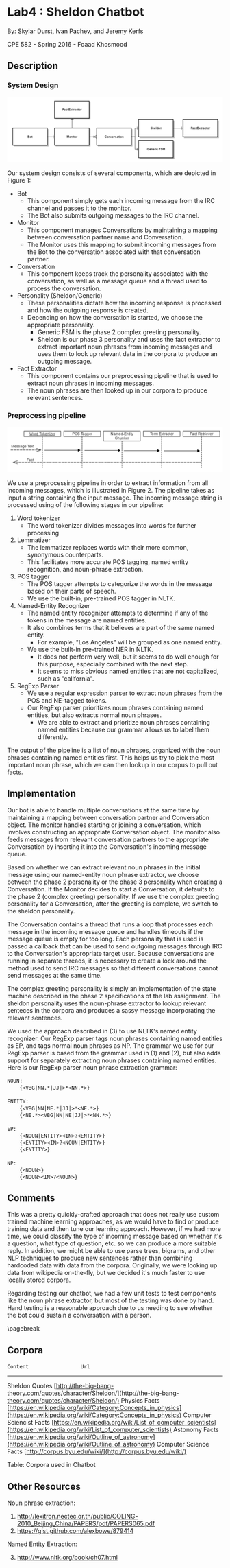 # Lab4 : Sheldon Chatbot
By: Skylar Durst, Ivan Pachev, and Jeremy Kerfs

CPE 582 - Spring 2016 - Foaad Khosmood


## Description

### System Design
![System Design](ChatbotDesign.PNG)

Our system design consists of several components, which are depicted in Figure 1:

* Bot
    * This component simply gets each incoming message from the IRC channel and passes it to the monitor.
    * The Bot also submits outgoing messages to the IRC channel.
* Monitor
    * This component manages Conversations by maintaining a mapping between conversation partner name and Conversation.
    * The Monitor uses this mapping to submit incoming messages from the Bot to the conversation associated with that conversation partner.
* Conversation
    * This component keeps track the personality associated with the conversation, as well as a message queue and a thread used to process the conversation.
* Personality (Sheldon/Generic)
    * These personalities dictate how the incoming response is processed and how the outgoing response is created.
    * Depending on how the conversation is started, we choose the appropriate personality.
        * Generic FSM is the phase 2 complex greeting personality.
        * Sheldon is our phase 3 personality and uses the fact extractor to extract important noun phrases from incoming messages and uses them to look up relevant data in the corpora to produce an outgoing message.
* Fact Extractor
    * This component contains our preprocessing pipeline that is used to extract noun phrases in incoming messages.
    * The noun phrases are then looked up in our corpora to produce relevant sentences.

### Preprocessing pipeline
![Fact Generation Process](FactGenerationProcess.PNG)

We use a preprocessing pipeline in order to extract information from all incoming messages, which is illustrated in Figure 2.
The pipeline takes as input a string containing the input message.
The incoming message string is processed using of the following stages in our pipeline:

1. Word tokenizer
    * The word tokenizer divides messages into words for further processing
1. Lemmatizer
    * The lemmatizer replaces words with their more common, synonymous counterparts.
    * This facilitates more accurate POS tagging, named entity recognition, and noun-phrase extraction.
1. POS tagger
    * The POS tagger attempts to categorize the words in the message based on their parts of speech.
    * We use the built-in, pre-trained POS tagger in NLTK.
1. Named-Entity Recognizer
    * The named entity recognizer attempts to determine if any of the tokens in the message are named entities.
    * It also combines terms that it believes are part of the same named entity.
        * For example, "Los Angeles" will be grouped as one named entity.
    * We use the built-in pre-trained NER in NLTK.
        * It does not perform very well, but it seems to do well enough for this purpose, especially combined with the next step.
        * It seems to miss obvious named entities that are not capitalized, such as "california".
1. RegExp Parser
    * We use a regular expression parser to extract noun phrases from the POS and NE-tagged tokens.
    * Our RegExp parser prioritizes noun phrases containing named entities, but also extracts normal noun phrases.
        * We are able to extract and prioritize noun phrases containing named entities because our grammar allows us to label them differently.

The output of the pipeline is a list of noun phrases, organized with the noun phrases containing named entities first.
This helps us try to pick the most important noun phrase, which we can then lookup in our corpus to pull out facts.




## Implementation
Our bot is able to handle multiple conversations at the same time by maintaining a mapping between conversation partner and Conversation object.
The monitor handles starting or joining a conversation, which involves constructing an appropriate Conversation object.
The monitor also feeds messages from relevant conversation partners to the appropriate Conversation by inserting it into the Conversation's incoming message queue.

Based on whether we can extract relevant noun phrases in the initial message using our named-entity noun phrase extractor, we choose between the phase 2 personality or the phase 3 personality when creating a Conversation.
If the Monitor decides to start a Conversation, it defaults to the phase 2 (complex greeting) personality.
If we use the complex greeting personality for a Conversation, after the greeting is complete, we switch to the sheldon personality.

The Conversation contains a thread that runs a loop that processes each message in the incoming message queue and handles timeouts if the message queue is empty for too long.
Each personality that is used is passed a callback that can be used to send outgoing messages through IRC to the Conversation's appropriate target user.
Because conversations are running in separate threads, it is necessary to create a lock around the method used to send IRC messages so that different conversations cannot send messages at the same time.

The complex greeting personality is simply an implementation of the state machine described in the phase 2 specifications of the lab assignment.
The sheldon personality uses the noun-phrase extractor to lookup relevant senteces in the corpora and produces a sassy message incorporating the relevant sentences.

We used the approach described in (3) to use NLTK's named entity recognizer.
Our RegExp parser tags noun phrases containing named entities as EP, and tags normal noun phrases as NP.
The grammar we use for our RegExp parser is based from the grammar used in (1) and (2), but also adds support for separately extracting noun phrases containing named entities.
Here is our RegExp parser noun phrase extraction grammar:

~~~~
NOUN:
    {<VBG|NN.*|JJ|>*<NN.*>}

ENTITY:
    {<VBG|NN|NE.*|JJ|>*<NE.*>}
    {<NE.*><VBG|NN|NE|JJ|>*<NN.*>}

EP:
    {<NOUN|ENTITY><IN>?<ENTITY>}
    {<ENTITY><IN>?<NOUN|ENTITY>}
    {<ENTITY>}

NP:
    {<NOUN>}
    {<NOUN><IN>?<NOUN>}
~~~~


## Comments

This was a pretty quickly-crafted approach that does not really use custom trained machine learning approaches, as we would have to find or produce training data and then tune our learning approach.
However, if we had more time, we could classify the type of incoming message based on whether it's a question, what type of question, etc. so we can produce a more suitable reply.
In addition, we might be able to use parse trees, bigrams, and other NLP techniques to produce new sentences rather than combining hardcoded data with data from the corpora.
Originally, we were looking up data from wikipedia on-the-fly, but we decided it's much faster to use locally stored corpora.

Regarding testing our chatbot, we had a few unit tests to test components like the noun phrase extractor, but most of the testing was done by hand.
Hand testing is a reasonable approach due to us needing to see whether the bot could sustain a conversation with a person.

\pagebreak

## Corpora

    Content                 Url
-------------------------   ----------------------------------------------------------
Sheldon Quotes              [http://the-big-bang-theory.com/quotes/character/Sheldon/](http://the-big-bang-theory.com/quotes/character/Sheldon/)
Physics Facts                [https://en.wikipedia.org/wiki/Category:Concepts_in_physics](https://en.wikipedia.org/wiki/Category:Concepts_in_physics)
Computer Sciencist Facts     [https://en.wikipedia.org/wiki/List_of_computer_scientists](https://en.wikipedia.org/wiki/List_of_computer_scientists)
Astonomy Facts               [https://en.wikipedia.org/wiki/Outline_of_astronomy](https://en.wikipedia.org/wiki/Outline_of_astronomy)
Computer Science Facts       [http://corpus.byu.edu/wiki/](http://corpus.byu.edu/wiki/)

Table: Corpora used in Chatbot

## Other Resources

Noun phrase extraction:

1. http://lexitron.nectec.or.th/public/COLING-2010_Beijing_China/PAPERS/pdf/PAPERS065.pdf
2. https://gist.github.com/alexbowe/879414

Named Entity Extraction:

3. http://www.nltk.org/book/ch07.html
